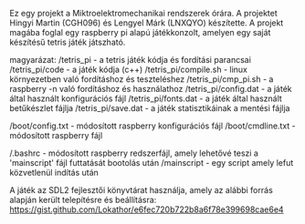 Ez egy projekt a Miktroelektromechanikai rendszerek órára.
A projektet Hingyi Martin (CGH096) és Lengyel Márk (LNXQYO) készítette.
A projekt magába foglal egy raspberry pi alapú játékkonzolt, amelyen egy saját készítésű tetris játék játszható.

magyarázat:
  /tetris_pi - a tetris játék kódja és fordítási parancsai
  /tetris_pi/code - a játék kódja (c++)
  /tetris_pi/compile.sh - linux környezetben való fordításhoz és teszteléshez
  /tetris_pi/cmp_pi.sh - a raspberry -n való fordításhoz és használathoz
  /tetris_pi/config.dat - a játék által használt konfigurációs fájl
  /tetris_pi/fonts.dat - a játék által használt betűkészlet fájlja
  /tetris_pi/save.dat - a játék statisztikáinak a mentési fájlja

  /boot/config.txt - módosított raspberry konfigurációs fájl
  /boot/cmdline.txt - módosított raspberry fájl
  
  /.bashrc - módosított raspberry redszerfájl, amely lehetővé teszi a 'mainscript' fájl futtatását bootolás után
  /mainscript - egy script amely lefut közvetlenül indítás után

A játék az SDL2 fejlesztői könyvtárat használja, amely az alábbi forrás alapján került telepítésre és beállításra:
  https://gist.github.com/Lokathor/e6fec720b722b8a6f78e399698cae6e4
